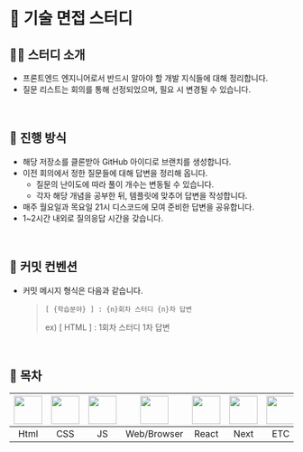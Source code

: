 # 🔨 기술 면접 스터디

## 💁‍♀️ 스터디 소개

- 프론트엔드 엔지니어로서 반드시 알아야 할 개발 지식들에 대해 정리합니다.
- 질문 리스트는 회의를 통해 선정되었으며, 필요 시 변경될 수 있습니다.
<br/>

## 📖 진행 방식

- 해당 저장소를 클론받아 GitHub 아이디로 브랜치를 생성합니다.
- 이전 회의에서 정한 질문들에 대해 답변을 정리해 옵니다.
  - 질문의 난이도에 따라 풀이 개수는 변동될 수 있습니다.
  - 각자 해당 개념을 공부한 뒤, 템플릿에 맞추어 답변을 작성합니다.
- 매주 월요일과 목요일 21시 디스코드에 모여 준비한 답변을 공유합니다.
- 1~2시간 내외로 질의응답 시간을 갖습니다.
<br/>

## 💬 커밋 컨벤션

- 커밋 메시지 형식은 다음과 같습니다.
 
  > `[ {학습분야} ] : {n}회차 스터디 {n}차 답변`
  > 
  > ex) [ HTML ] : 1회차 스터디 1차 답변
<br/>

## 📝 목차

| <img src="https://noticon-static.tammolo.com/dgggcrkxq/image/upload/v1566995514/noticon/jufppyr8htislboas4ve.png" width="50" height="50"> | <img src="https://noticon-static.tammolo.com/dgggcrkxq/image/upload/v1566912109/noticon/puksfce6wca36hes1vom.png" width="50" height="50"> | <img src="https://noticon-static.tammolo.com/dgggcrkxq/image/upload/v1570946287/noticon/qgdiv5ctkcneujidjuv1.png" width="50" height="50"> | <img src="https://noticon-static.tammolo.com/dgggcrkxq/image/upload/v1590043914/noticon/xe5nasyjil6mn6vk8c4s.png" width="50" height="50"> | <img src="https://noticon-static.tammolo.com/dgggcrkxq/image/upload/v1566557331/noticon/d5hqar2idkoefh6fjtpu.png" width="50" height="50"> | <img src="https://noticon-static.tammolo.com/dgggcrkxq/image/upload/v1566879300/noticon/fvty9lnsbjol5lq9u3by.svg" width="50" height="50"> | <img src="https://noticon-static.tammolo.com/dgggcrkxq/image/upload/v1575060204/noticon/mwrtauxrrpjdty7hgohx.svg" width="50" height="50"> | <img src="https://noticon-static.tammolo.com/dgggcrkxq/image/upload/v1566913457/noticon/eh4d0dnic4n1neth3fui.png" width="50" height="50"> | <img src="https://noticon-static.tammolo.com/dgggcrkxq/image/upload/v1570008254/noticon/loyafv0gqkk2xrc2dtpn.png" width="50" height="50"> |
| :---------------------------------------------------------------------------------------------------------------------------------------: | :---------------------------------------------------------------------------------------------------------------------------------------: | :---------------------------------------------------------------------------------------------------------------------------------------: | :---------------------------------------------------------------------------------------------------------------------------------------: | :---------------------------------------------------------------------------------------------------------------------------------------: | :---------------------------------------------------------------------------------------------------------------------------------------: | :---------------------------------------------------------------------------------------------------------------------------------------: | :---------------------------------------------------------------------------------------------------------------------------------------: | :---------------------------------------------------------------------------------------------------------------------------------------: |
|                                                                   Html                                                                    |                                                                    CSS                                                                    |                                                                    JS                                                                     |                                                                Web/Browser                                                                |                                                                   React                                                                   |                                                                   Next                                                                    |                                                                    ETC                                                                    |                                                                    TS                                                                     |                                                                  Network                                                                  |
